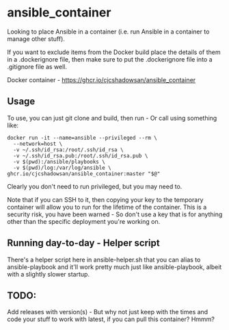 # ansible_container
Looking to place Ansible in a container (i.e. run Ansible in a container to manage other stuff).

If you want to exclude items from the Docker build place the details of them in a .dockerignore file, then make sure to put the .dockerignore file into a .gitignore file as well.

Docker container - https://ghcr.io/cjcshadowsan/ansible_container

## Usage
To use, you can just git clone and build, then run - Or call using something like:

```
docker run -it --name=ansible --privileged --rm \
  --network=host \
  -v ~/.ssh/id_rsa:/root/.ssh/id_rsa \
  -v ~/.ssh/id_rsa.pub:/root/.ssh/id_rsa.pub \
  -v $(pwd):/ansible/playbooks \
  -v $(pwd)/log:/var/log/ansible \
ghcr.io/cjcshadowsan/ansible_container:master "$@"
```

Clearly you don't need to run privileged, but you may need to.

Note that if you can SSH to it, then copying your key to the temporary container will allow you to run for the lifetime of the container. This is a security risk, you have been warned - So don't use a key that is for anything other than the specific deployment you're working on.

## Running day-to-day - Helper script
There's a helper script here in ansible-helper.sh that you can alias to ansible-playbook and it'll work pretty much just like ansible-playbook, albeit with a slightly slower startup.

## TODO:
Add releases with version(s) - But why not just keep with the times and code your stuff to work with latest, if you can pull this container? Hmmm?
